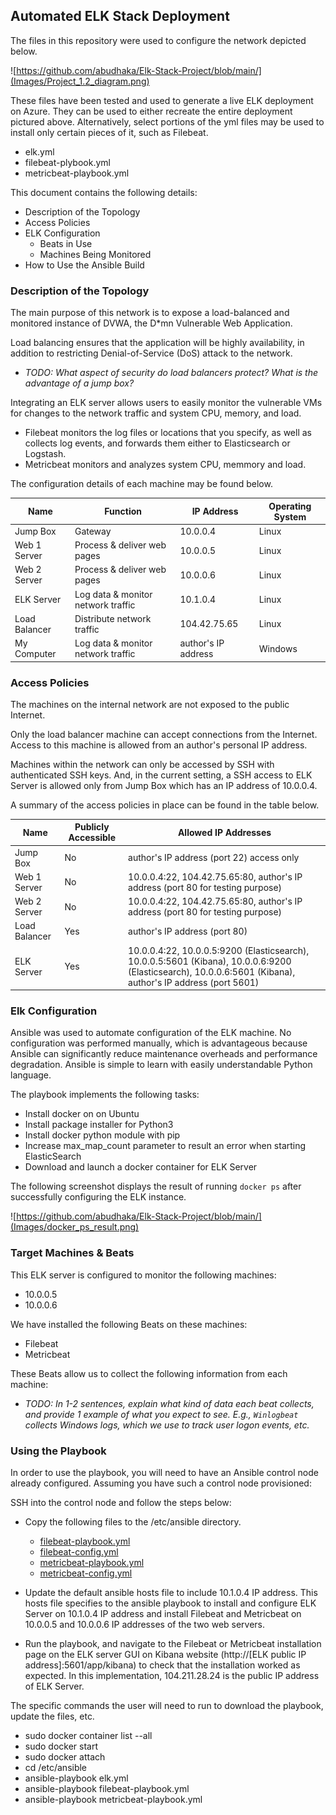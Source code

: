 ## Automated ELK Stack Deployment

The files in this repository were used to configure the network depicted below.

![https://github.com/abudhaka/Elk-Stack-Project/blob/main/](Images/Project_1.2_diagram.png)

These files have been tested and used to generate a live ELK deployment on Azure. They can be used to either recreate the entire deployment pictured above. Alternatively, select portions of the yml files may be used to install only certain pieces of it, such as Filebeat.

- elk.yml
- filebeat-plybook.yml
- metricbeat-playbook.yml

This document contains the following details:
- Description of the Topology
- Access Policies
- ELK Configuration
  - Beats in Use
  - Machines Being Monitored
- How to Use the Ansible Build


### Description of the Topology

The main purpose of this network is to expose a load-balanced and monitored instance of DVWA, the D*mn Vulnerable Web Application.

Load balancing ensures that the application will be highly availability, in addition to restricting Denial-of-Service (DoS) attack to the network.
- _TODO: What aspect of security do load balancers protect? What is the advantage of a jump box?_

Integrating an ELK server allows users to easily monitor the vulnerable VMs for changes to the network traffic and system CPU, memory, and load.
- Filebeat monitors the log files or locations that you specify, as well as collects log events, and forwards them either to Elasticsearch or Logstash.
- Metricbeat monitors and analyzes system CPU, memmory and load.

The configuration details of each machine may be found below.

| Name          | Function   			     | IP Address          | Operating System |
|---------------|------------------------------------|---------------------|------------------|
| Jump Box      | Gateway                            | 10.0.0.4            | Linux            |
| Web 1 Server  | Process & deliver web pages        | 10.0.0.5            | Linux            |
| Web 2 Server  | Process & deliver web pages        | 10.0.0.6            | Linux            |
| ELK Server    | Log data & monitor network traffic | 10.1.0.4            | Linux            |
| Load Balancer | Distribute network traffic         | 104.42.75.65        | Linux            |
| My Computer   | Log data & monitor network traffic | author's IP address | Windows          |

### Access Policies

The machines on the internal network are not exposed to the public Internet. 

Only the load balancer machine can accept connections from the Internet. Access to this machine is allowed from an author's personal IP address.

Machines within the network can only be accessed by SSH with authenticated SSH keys.  And, in the current setting, a SSH access to ELK Server is allowed only from Jump Box which has an IP address of 10.0.0.4.

A summary of the access policies in place can be found in the table below.

| Name         | Publicly Accessible| Allowed IP Addresses|  
|--------------|--------------------|---------------------|
| Jump Box     | No                 | author's IP address (port 22) access only|
| Web 1 Server | No                 | 10.0.0.4:22, 104.42.75.65:80, author's IP address (port 80 for testing purpose)|    	
| Web 2 Server | No                 | 10.0.0.4:22, 104.42.75.65:80, author's IP address (port 80 for testing purpose)|   	
| Load Balancer| Yes		    | author's IP address (port 80)|
| ELK Server   | Yes                | 10.0.0.4:22, 10.0.0.5:9200 (Elasticsearch), 10.0.0.5:5601 (Kibana), 10.0.0.6:9200 (Elasticsearch), 10.0.0.6:5601 (Kibana), author's IP address (port 5601)|

### Elk Configuration

Ansible was used to automate configuration of the ELK machine. No configuration was performed manually, which is advantageous because Ansible can significantly reduce maintenance overheads and performance degradation. Ansible is simple to learn with easily understandable Python language.

The playbook implements the following tasks:
- Install docker on on Ubuntu
- Install package installer for Python3
- Install docker python module with pip
- Increase max_map_count parameter to result an error when starting ElasticSearch
- Download and launch a docker container for ELK Server

The following screenshot displays the result of running `docker ps` after successfully configuring the ELK instance.

![https://github.com/abudhaka/Elk-Stack-Project/blob/main/](Images/docker_ps_result.png)

### Target Machines & Beats
This ELK server is configured to monitor the following machines:
- 10.0.0.5
- 10.0.0.6

We have installed the following Beats on these machines:
- Filebeat
- Metricbeat

These Beats allow us to collect the following information from each machine:
- _TODO: In 1-2 sentences, explain what kind of data each beat collects, and provide 1 example of what you expect to see. E.g., `Winlogbeat` collects Windows logs, which we use to track user logon events, etc._

### Using the Playbook
In order to use the playbook, you will need to have an Ansible control node already configured. Assuming you have such a control node provisioned: 

SSH into the control node and follow the steps below:
- Copy the following files to the /etc/ansible directory.
  - [filebeat-playbook.yml](https://github.com/abudhaka/Elk-Stack-Project/blob/main/Ansible/filebeat-playbook.yml)
  - [filebeat-config.yml](https://github.com/abudhaka/Elk-Stack-Project/blob/main/Ansible/filebeat-config.yml)
  - [metricbeat-playbook.yml](https://github.com/abudhaka/Elk-Stack-Project/blob/main/Ansible/metricbeat-playbook.yml)
  - [metricbeat-config.yml](https://github.com/abudhaka/Elk-Stack-Project/blob/main/Ansible/metricbeat-config.yml)

- Update the default ansible hosts file to include 10.1.0.4 IP address. This hosts file specifies to the ansible playbook to install and configure ELK Server on 10.1.0.4 IP address and install Filebeat and Metricbeat on 10.0.0.5 and 10.0.0.6 IP addresses of the two web servers.

- Run the playbook, and navigate to the Filebeat or Metricbeat installation page on the ELK server GUI on Kibana website (http://[ELK public IP address]:5601/app/kibana) to check that the installation worked as expected.  In this implementation, 104.211.28.24 is the public IP address of ELK Server.

The specific commands the user will need to run to download the playbook, update the files, etc.
- sudo docker container list --all
- sudo docker start <name of the docker container>
- sudo docker attach <name of the docker container>
- cd /etc/ansible
- ansible-playbook elk.yml
- ansible-playbook filebeat-playbook.yml
- ansible-playbook metricbeat-playbook.yml
